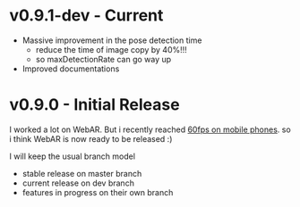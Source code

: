 # v0.9.1-dev - Current

- Massive improvement in the pose detection time
  - reduce the time of image copy by 40%!!!
  - so maxDetectionRate can go way up
- Improved documentations

# v0.9.0 - Initial Release

I worked a lot on WebAR. But i recently reached [60fps on mobile phones](https://twitter.com/jerome_etienne/status/831333879810236421).
so i think WebAR is now ready to be released :)

I will keep the usual branch model

- stable release on master branch
- current release on dev branch
- features in progress on their own branch
